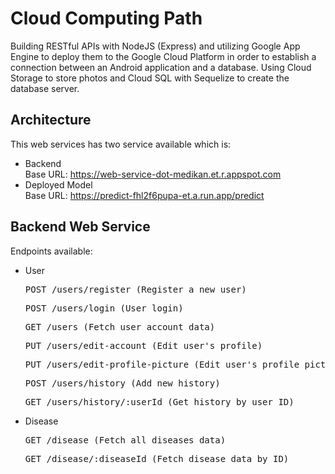# Cloud Computing Path
Building RESTful APIs with NodeJS (Express) and utilizing Google App Engine to deploy them to the Google Cloud Platform in order to establish a connection between an Android application and a database. Using Cloud Storage to store photos and Cloud SQL with Sequelize to create the database server.

## Architecture

This web services has two service available which is:
- Backend <br />
  Base URL: https://web-service-dot-medikan.et.r.appspot.com
- Deployed Model <br />
  Base URL: https://predict-fhl2f6pupa-et.a.run.app/predict
  
## Backend Web Service
Endpoints available:
- User <br />
  <pre>POST /users/register (Register a new user)</pre>
  <pre>POST /users/login (User login)</pre>
  <pre>GET /users (Fetch user account data)</pre>
  <pre>PUT /users/edit-account (Edit user's profile)</pre>
  <pre>PUT /users/edit-profile-picture (Edit user's profile picture)</pre>
  <pre>POST /users/history (Add new history)</pre>
  <pre>GET /users/history/:userId (Get history by user ID)</pre>
- Disease <br />
  <pre>GET /disease (Fetch all diseases data)</pre>
  <pre>GET /disease/:diseaseId (Fetch disease data by ID)</pre>
